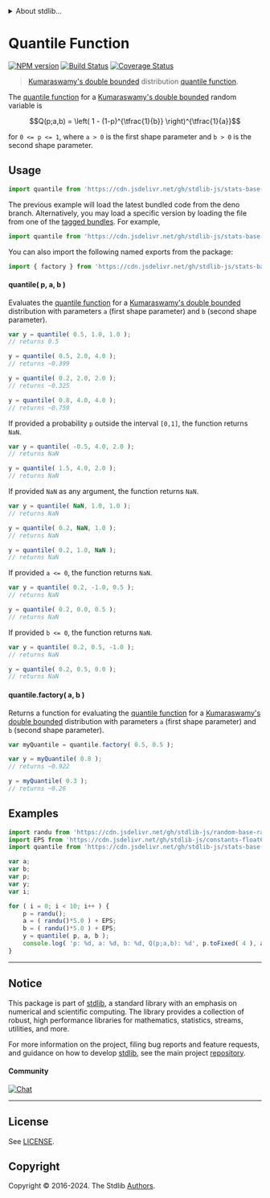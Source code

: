 <!--

@license Apache-2.0

Copyright (c) 2018 The Stdlib Authors.

Licensed under the Apache License, Version 2.0 (the "License");
you may not use this file except in compliance with the License.
You may obtain a copy of the License at

   http://www.apache.org/licenses/LICENSE-2.0

Unless required by applicable law or agreed to in writing, software
distributed under the License is distributed on an "AS IS" BASIS,
WITHOUT WARRANTIES OR CONDITIONS OF ANY KIND, either express or implied.
See the License for the specific language governing permissions and
limitations under the License.

-->


<details>
  <summary>
    About stdlib...
  </summary>
  <p>We believe in a future in which the web is a preferred environment for numerical computation. To help realize this future, we've built stdlib. stdlib is a standard library, with an emphasis on numerical and scientific computation, written in JavaScript (and C) for execution in browsers and in Node.js.</p>
  <p>The library is fully decomposable, being architected in such a way that you can swap out and mix and match APIs and functionality to cater to your exact preferences and use cases.</p>
  <p>When you use stdlib, you can be absolutely certain that you are using the most thorough, rigorous, well-written, studied, documented, tested, measured, and high-quality code out there.</p>
  <p>To join us in bringing numerical computing to the web, get started by checking us out on <a href="https://github.com/stdlib-js/stdlib">GitHub</a>, and please consider <a href="https://opencollective.com/stdlib">financially supporting stdlib</a>. We greatly appreciate your continued support!</p>
</details>

# Quantile Function

[![NPM version][npm-image]][npm-url] [![Build Status][test-image]][test-url] [![Coverage Status][coverage-image]][coverage-url] <!-- [![dependencies][dependencies-image]][dependencies-url] -->

> [Kumaraswamy's double bounded][kumaraswamy-distribution] distribution [quantile function][quantile].

<section class="intro">

The [quantile function][quantile] for a [Kumaraswamy's double bounded][kumaraswamy-distribution] random variable is

<!-- <equation class="equation" label="eq:beta_quantile_function" align="center" raw="Q(p;a,b) = \left( 1 - (1-p)^{\tfrac{1}{b}} \right)^{\tfrac{1}{a}}" alt="Quantile function for a Kumaraswamy's double bounded distribution."> -->

```math
Q(p;a,b) = \left( 1 - (1-p)^{\tfrac{1}{b}} \right)^{\tfrac{1}{a}}
```

<!-- <div class="equation" align="center" data-raw-text="Q(p;a,b) = \left( 1 - (1-p)^{\tfrac{1}{b}} \right)^{\tfrac{1}{a}}" data-equation="eq:beta_quantile_function">
    <img src="https://cdn.jsdelivr.net/gh/stdlib-js/stdlib@591cf9d5c3a0cd3c1ceec961e5c49d73a68374cb/lib/node_modules/@stdlib/stats/base/dists/kumaraswamy/quantile/docs/img/equation_beta_quantile_function.svg" alt="Quantile function for a Kumaraswamy's double bounded distribution.">
    <br>
</div> -->

<!-- </equation> -->

for `0 <= p <= 1`, where `a > 0` is the first shape parameter and `b > 0` is the second shape parameter.

</section>

<!-- /.intro -->



<section class="usage">

## Usage

```javascript
import quantile from 'https://cdn.jsdelivr.net/gh/stdlib-js/stats-base-dists-kumaraswamy-quantile@deno/mod.js';
```
The previous example will load the latest bundled code from the deno branch. Alternatively, you may load a specific version by loading the file from one of the [tagged bundles](https://github.com/stdlib-js/stats-base-dists-kumaraswamy-quantile/tags). For example,

```javascript
import quantile from 'https://cdn.jsdelivr.net/gh/stdlib-js/stats-base-dists-kumaraswamy-quantile@v0.2.2-deno/mod.js';
```

You can also import the following named exports from the package:

```javascript
import { factory } from 'https://cdn.jsdelivr.net/gh/stdlib-js/stats-base-dists-kumaraswamy-quantile@deno/mod.js';
```

#### quantile( p, a, b )

Evaluates the [quantile function][quantile] for a [Kumaraswamy's double bounded][kumaraswamy-distribution] distribution with parameters `a` (first shape parameter) and `b` (second shape parameter).

```javascript
var y = quantile( 0.5, 1.0, 1.0 );
// returns 0.5

y = quantile( 0.5, 2.0, 4.0 );
// returns ~0.399

y = quantile( 0.2, 2.0, 2.0 );
// returns ~0.325

y = quantile( 0.8, 4.0, 4.0 );
// returns ~0.759
```

If provided a probability `p` outside the interval `[0,1]`, the function returns `NaN`.

```javascript
var y = quantile( -0.5, 4.0, 2.0 );
// returns NaN

y = quantile( 1.5, 4.0, 2.0 );
// returns NaN
```

If provided `NaN` as any argument, the function returns `NaN`.

```javascript
var y = quantile( NaN, 1.0, 1.0 );
// returns NaN

y = quantile( 0.2, NaN, 1.0 );
// returns NaN

y = quantile( 0.2, 1.0, NaN );
// returns NaN
```

If provided `a <= 0`, the function returns `NaN`.

```javascript
var y = quantile( 0.2, -1.0, 0.5 );
// returns NaN

y = quantile( 0.2, 0.0, 0.5 );
// returns NaN
```

If provided `b <= 0`, the function returns `NaN`.

```javascript
var y = quantile( 0.2, 0.5, -1.0 );
// returns NaN

y = quantile( 0.2, 0.5, 0.0 );
// returns NaN
```

#### quantile.factory( a, b )

Returns a function for evaluating the [quantile function][quantile] for a [Kumaraswamy's double bounded][kumaraswamy-distribution] distribution with parameters `a` (first shape parameter) and `b` (second shape parameter).

```javascript
var myQuantile = quantile.factory( 0.5, 0.5 );

var y = myQuantile( 0.8 );
// returns ~0.922

y = myQuantile( 0.3 );
// returns ~0.26
```

</section>

<!-- /.usage -->

<section class="examples">

## Examples

<!-- eslint no-undef: "error" -->

```javascript
import randu from 'https://cdn.jsdelivr.net/gh/stdlib-js/random-base-randu@deno/mod.js';
import EPS from 'https://cdn.jsdelivr.net/gh/stdlib-js/constants-float64-eps@deno/mod.js';
import quantile from 'https://cdn.jsdelivr.net/gh/stdlib-js/stats-base-dists-kumaraswamy-quantile@deno/mod.js';

var a;
var b;
var p;
var y;
var i;

for ( i = 0; i < 10; i++ ) {
    p = randu();
    a = ( randu()*5.0 ) + EPS;
    b = ( randu()*5.0 ) + EPS;
    y = quantile( p, a, b );
    console.log( 'p: %d, a: %d, b: %d, Q(p;a,b): %d', p.toFixed( 4 ), a.toFixed( 4 ), b.toFixed( 4 ), y.toFixed( 4 ) );
}
```

</section>

<!-- /.examples -->

<!-- Section for related `stdlib` packages. Do not manually edit this section, as it is automatically populated. -->

<section class="related">

</section>

<!-- /.related -->

<!-- Section for all links. Make sure to keep an empty line after the `section` element and another before the `/section` close. -->


<section class="main-repo" >

* * *

## Notice

This package is part of [stdlib][stdlib], a standard library with an emphasis on numerical and scientific computing. The library provides a collection of robust, high performance libraries for mathematics, statistics, streams, utilities, and more.

For more information on the project, filing bug reports and feature requests, and guidance on how to develop [stdlib][stdlib], see the main project [repository][stdlib].

#### Community

[![Chat][chat-image]][chat-url]

---

## License

See [LICENSE][stdlib-license].


## Copyright

Copyright &copy; 2016-2024. The Stdlib [Authors][stdlib-authors].

</section>

<!-- /.stdlib -->

<!-- Section for all links. Make sure to keep an empty line after the `section` element and another before the `/section` close. -->

<section class="links">

[npm-image]: http://img.shields.io/npm/v/@stdlib/stats-base-dists-kumaraswamy-quantile.svg
[npm-url]: https://npmjs.org/package/@stdlib/stats-base-dists-kumaraswamy-quantile

[test-image]: https://github.com/stdlib-js/stats-base-dists-kumaraswamy-quantile/actions/workflows/test.yml/badge.svg?branch=v0.2.2
[test-url]: https://github.com/stdlib-js/stats-base-dists-kumaraswamy-quantile/actions/workflows/test.yml?query=branch:v0.2.2

[coverage-image]: https://img.shields.io/codecov/c/github/stdlib-js/stats-base-dists-kumaraswamy-quantile/main.svg
[coverage-url]: https://codecov.io/github/stdlib-js/stats-base-dists-kumaraswamy-quantile?branch=main

<!--

[dependencies-image]: https://img.shields.io/david/stdlib-js/stats-base-dists-kumaraswamy-quantile.svg
[dependencies-url]: https://david-dm.org/stdlib-js/stats-base-dists-kumaraswamy-quantile/main

-->

[chat-image]: https://img.shields.io/gitter/room/stdlib-js/stdlib.svg
[chat-url]: https://app.gitter.im/#/room/#stdlib-js_stdlib:gitter.im

[stdlib]: https://github.com/stdlib-js/stdlib

[stdlib-authors]: https://github.com/stdlib-js/stdlib/graphs/contributors

[umd]: https://github.com/umdjs/umd
[es-module]: https://developer.mozilla.org/en-US/docs/Web/JavaScript/Guide/Modules

[deno-url]: https://github.com/stdlib-js/stats-base-dists-kumaraswamy-quantile/tree/deno
[deno-readme]: https://github.com/stdlib-js/stats-base-dists-kumaraswamy-quantile/blob/deno/README.md
[umd-url]: https://github.com/stdlib-js/stats-base-dists-kumaraswamy-quantile/tree/umd
[umd-readme]: https://github.com/stdlib-js/stats-base-dists-kumaraswamy-quantile/blob/umd/README.md
[esm-url]: https://github.com/stdlib-js/stats-base-dists-kumaraswamy-quantile/tree/esm
[esm-readme]: https://github.com/stdlib-js/stats-base-dists-kumaraswamy-quantile/blob/esm/README.md
[branches-url]: https://github.com/stdlib-js/stats-base-dists-kumaraswamy-quantile/blob/main/branches.md

[stdlib-license]: https://raw.githubusercontent.com/stdlib-js/stats-base-dists-kumaraswamy-quantile/main/LICENSE

[kumaraswamy-distribution]: https://en.wikipedia.org/wiki/Kumaraswamy_distribution

[quantile]: https://en.wikipedia.org/wiki/Quantile_function

</section>

<!-- /.links -->
